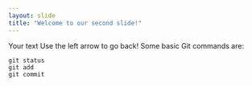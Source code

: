 ```yaml
---
layout: slide
title: "Welcome to our second slide!"
---
```

Your text
Use the left arrow to go back!
Some basic Git commands are:
```
git status
git add
git commit
```
